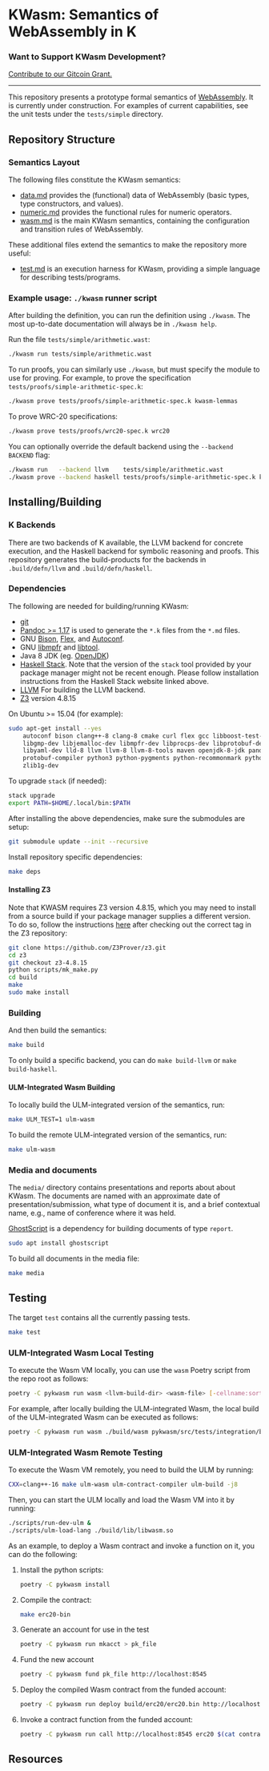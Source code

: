 KWasm: Semantics of WebAssembly in K
====================================

### Want to Support KWasm Development?
[Contribute to our Gitcoin Grant.](https://gitcoin.co/grants/592/kewasm-and-kwasm)

---

This repository presents a prototype formal semantics of [WebAssembly].
It is currently under construction.
For examples of current capabilities, see the unit tests under the `tests/simple` directory.

Repository Structure
--------------------

### Semantics Layout

The following files constitute the KWasm semantics:

-   [data.md](data.md) provides the (functional) data of WebAssembly (basic types, type constructors, and values).
-   [numeric.md](numeric.md) provides the functional rules for numeric operators.
-   [wasm.md](wasm.md) is the main KWasm semantics, containing the configuration and transition rules of WebAssembly.

These additional files extend the semantics to make the repository more useful:

-   [test.md](test.md) is an execution harness for KWasm, providing a simple language for describing tests/programs.

### Example usage: `./kwasm` runner script

After building the definition, you can run the definition using `./kwasm`.
The most up-to-date documentation will always be in `./kwasm help`.

Run the file `tests/simple/arithmetic.wast`:

```sh
./kwasm run tests/simple/arithmetic.wast
```

To run proofs, you can similarly use `./kwasm`, but must specify the module to use for proving.
For example, to prove the specification `tests/proofs/simple-arithmetic-spec.k`:

```sh
./kwasm prove tests/proofs/simple-arithmetic-spec.k kwasm-lemmas
```

To prove WRC-20 specifications:

```sh
./kwasm prove tests/proofs/wrc20-spec.k wrc20
```

You can optionally override the default backend using the `--backend BACKEND` flag:

```sh
./kwasm run   --backend llvm    tests/simple/arithmetic.wast
./kwasm prove --backend haskell tests/proofs/simple-arithmetic-spec.k kwasm-lemmas
```

Installing/Building
-------------------

### K Backends

There are two backends of K available, the LLVM backend for concrete execution, and the Haskell backend for symbolic reasoning and proofs.
This repository generates the build-products for the backends in `.build/defn/llvm` and `.build/defn/haskell`.

### Dependencies

The following are needed for building/running KWasm:

-   [git](https://git-scm.com/)
-   [Pandoc >= 1.17](https://pandoc.org) is used to generate the `*.k` files from the `*.md` files.
-   GNU [Bison](https://www.gnu.org/software/bison/), [Flex](https://github.com/westes/flex), and [Autoconf](http://www.gnu.org/software/autoconf/).
-   GNU [libmpfr](http://www.mpfr.org/) and [libtool](https://www.gnu.org/software/libtool/).
-   Java 8 JDK (eg. [OpenJDK](http://openjdk.java.net/))
-   [Haskell Stack](https://docs.haskellstack.org/en/stable/install_and_upgrade/#installupgrade).
    Note that the version of the `stack` tool provided by your package manager might not be recent enough.
    Please follow installation instructions from the Haskell Stack website linked above.
-   [LLVM](https://llvm.org/) For building the LLVM backend.
-   [Z3](https://github.com/Z3Prover/z3) version 4.8.15

On Ubuntu >= 15.04 (for example):

```sh
sudo apt-get install --yes                                                            \
    autoconf bison clang++-8 clang-8 cmake curl flex gcc libboost-test-dev libffi-dev \
    libgmp-dev libjemalloc-dev libmpfr-dev libprocps-dev libprotobuf-dev libtool      \
    libyaml-dev lld-8 llvm llvm-8 llvm-8-tools maven openjdk-8-jdk pandoc pkg-config  \
    protobuf-compiler python3 python-pygments python-recommonmark python-sphinx time  \
    zlib1g-dev
```

To upgrade `stack` (if needed):

```sh
stack upgrade
export PATH=$HOME/.local/bin:$PATH
```

After installing the above dependencies, make sure the submodules are setup:

```sh
git submodule update --init --recursive
```

Install repository specific dependencies:

```sh
make deps
```

#### Installing Z3

Note that KWASM requires Z3 version 4.8.15, which you may need to install from a
source build if your package manager supplies a different version. To do so,
follow the instructions
[here](https://github.com/Z3Prover/z3#building-z3-using-make-and-gccclang) after
checking out the correct tag in the Z3 repository:

```sh
git clone https://github.com/Z3Prover/z3.git
cd z3
git checkout z3-4.8.15
python scripts/mk_make.py
cd build
make
sudo make install
```

### Building

And then build the semantics:

```sh
make build
```

To only build a specific backend, you can do `make build-llvm` or `make build-haskell`.

#### ULM-Integrated Wasm Building

To locally build the ULM-integrated version of the semantics, run:

```sh
make ULM_TEST=1 ulm-wasm
```

To build the remote ULM-integrated version of the semantics, run:

```sh
make ulm-wasm
```

### Media and documents

The `media/` directory contains presentations and reports about about KWasm.
The documents are named with an approximate date of presentation/submission, what type of document it is, and a brief contextual name, e.g., name of conference where it was held.

[GhostScript](https://www.ghostscript.com/) is a dependency for building documents of type `report`.

```sh
sudo apt install ghostscript
```

To build all documents in the media file:

```sh
make media
```

Testing
-------

The target `test` contains all the currently passing tests.

```sh
make test
```

### ULM-Integrated Wasm Local Testing

To execute the Wasm VM locally, you can use the `wasm` Poetry script from the repo root as follows:

```sh
poetry -C pykwasm run wasm <llvm-build-dir> <wasm-file> [-cellname:sort=cellvalue...]
```

For example, after locally building the ULM-integrated Wasm, the local build of the ULM-integrated Wasm can be executed as follows:

```sh
poetry -C pykwasm run wasm ./build/wasm pykwasm/src/tests/integration/binary/basic-features.wat -gas:Int=0 -create:Bool=false -entry:String=init
```

### ULM-Integrated Wasm Remote Testing

To execute the Wasm VM remotely, you need to build the ULM by running:

```sh
CXX=clang++-16 make ulm-wasm ulm-contract-compiler ulm-build -j8
```

Then, you can start the ULM locally and load the Wasm VM into it by running:

```sh
./scripts/run-dev-ulm &
./scripts/ulm-load-lang ./build/lib/libwasm.so
```

As an example, to deploy a Wasm contract and invoke a function on it, you can do the following:

1.  Install the python scripts:

    ```sh
    poetry -C pykwasm install
    ```

2.  Compile the contract:

    ```sh
    make erc20-bin
    ```

3.  Generate an account for use in the test

    ```sh
    poetry -C pykwasm run mkacct > pk_file
    ```

4.  Fund the new account

    ```sh
    poetry -C pykwasm fund pk_file http://localhost:8545
    ```

5.  Deploy the compiled Wasm contract from the funded account:

    ```sh
    poetry -C pykwasm run deploy build/erc20/erc20.bin http://localhost:8545 pk_file > contract_addr
    ```

6.  Invoke a contract function from the funded account:

    ```sh
    poetry -C pykwasm run call http://localhost:8545 erc20 $(cat contract_addr) pk_file 0 decimals
    ```

Resources
---------

[WebAssembly]: <https://webassembly.github.io/spec/>
